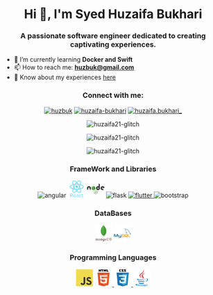 <h1 align="center">Hi 👋, I'm Syed Huzaifa Bukhari</h1>
<h3 align="center">A passionate software engineer dedicated to creating captivating experiences.</h3>

- 🌱 I’m currently learning **Docker and Swift**
- 📫 How to reach me: **huzbuk@gmail.com**
- 📄 Know about my experiences [here](https://drive.google.com/file/d/1viUUdZaDYKFwxr95L0Fu_jbS5GQfL7T2/view?usp=sharing)

<h3 align="center">Connect with me:</h3>
<p align="center">
<a href="https://twitter.com/huzbuk" target="blank"><img src="https://camo.githubusercontent.com/7694fa33648292decffa4de3ee358b0f2275060be2698b00f50e9a3c466bdbe3/68747470733a2f2f696d672e69636f6e73382e636f6d2f666c75656e742f34382f3030303030302f74776974746572782e706e67" alt="huzbuk" height="30" width="40" /></a>
<a href="https://www.linkedin.com/in/huzaifa-bukhari-link/" target="blank"><img src="https://raw.githubusercontent.com/rahuldkjain/github-profile-readme-generator/master/src/images/icons/Social/linked-in-alt.svg" alt="huzaifa-bukhari" height="30" width="40" /></a>
<a href="https://instagram.com/huzaifa.bukhari_" target="blank"><img src="https://raw.githubusercontent.com/rahuldkjain/github-profile-readme-generator/master/src/images/icons/Social/instagram.svg" alt="huzaifa.bukhari_" height="30" width="40" /></a>
</p>
<p align="center">
  <img src="https://github-readme-stats.vercel.app/api/top-langs?username=huzaifa21-glitch&show_icons=true&locale=en&layout=compact" alt="huzaifa21-glitch" />
  </p>
  
  <p align="center">
  <img src="https://github-readme-stats.vercel.app/api?username=huzaifa21-glitch&show_icons=true&locale=en" alt="huzaifa21-glitch" />
  </p>
  
  <p align="center">
  <img src="https://github-readme-streak-stats.herokuapp.com/?user=huzaifa21-glitch&" alt="huzaifa21-glitch" />
  </p>

<h3 align="center">FrameWork and Libraries</h3>

<p align="center">
<img src="https://angular.io/assets/images/logos/angular/angular.svg" alt="angular" width="40" height="40"/>
<img src="https://raw.githubusercontent.com/devicons/devicon/master/icons/react/react-original-wordmark.svg" alt="react" width="40" height="40"/>
<img src="https://raw.githubusercontent.com/devicons/devicon/master/icons/nodejs/nodejs-original-wordmark.svg" alt="nodejs" width="40" height="40"/>
<img src="https://www.vectorlogo.zone/logos/pocoo_flask/pocoo_flask-icon.svg" alt="flask" width="40" height="40"/>
<a href="https://flutter.dev" target="_blank" rel="noreferrer"> <img src="https://www.vectorlogo.zone/logos/flutterio/flutterio-icon.svg" alt="flutter" width="40" height="40"/> </a>
<img src="https://www.vectorlogo.zone/logos/getbootstrap/bootstrap-icon.svg" alt="bootstrap" width="40" height="40"/>

</p>

<h3 align="center">DataBases</h3>
<p align="center">
  <img src="https://raw.githubusercontent.com/devicons/devicon/master/icons/mongodb/mongodb-original-wordmark.svg" alt="mongodb" width="40" height="40"/>
<img src="https://raw.githubusercontent.com/devicons/devicon/master/icons/mysql/mysql-original-wordmark.svg" alt="mysql" width="40" height="40"/>

<!-- Add more backend tools here -->
</p>

<h3 align="center">Programming Languages</h3>
<p align="center">
  <img src="https://raw.githubusercontent.com/devicons/devicon/master/icons/javascript/javascript-original.svg" alt="javascript" width="40" height="40"/>
  <a href="https://www.w3.org/html/" target="_blank" rel="noreferrer"> <img src="https://raw.githubusercontent.com/devicons/devicon/master/icons/html5/html5-original-wordmark.svg" alt="html5" width="40" height="40"/> </a>
  <a href="https://www.w3schools.com/css/" target="_blank" rel="noreferrer"> <img src="https://raw.githubusercontent.com/devicons/devicon/master/icons/css3/css3-original-wordmark.svg" alt="css3" width="40" height="40"/> </a>
  <a href="https://www.java.com" target="_blank" rel="noreferrer"> <img src="https://raw.githubusercontent.com/devicons/devicon/master/icons/java/java-original.svg" alt="java" width="40" height="40"/> </a>
</p>



